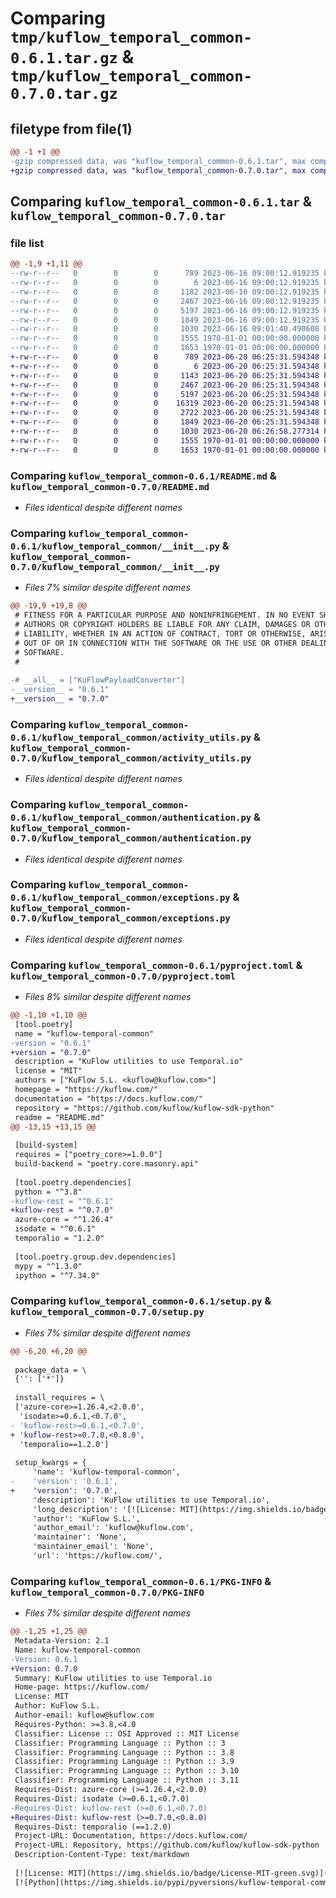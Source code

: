 # Comparing `tmp/kuflow_temporal_common-0.6.1.tar.gz` & `tmp/kuflow_temporal_common-0.7.0.tar.gz`

## filetype from file(1)

```diff
@@ -1 +1 @@
-gzip compressed data, was "kuflow_temporal_common-0.6.1.tar", max compression
+gzip compressed data, was "kuflow_temporal_common-0.7.0.tar", max compression
```

## Comparing `kuflow_temporal_common-0.6.1.tar` & `kuflow_temporal_common-0.7.0.tar`

### file list

```diff
@@ -1,9 +1,11 @@
--rw-r--r--   0        0        0      789 2023-06-16 09:00:12.919235 kuflow_temporal_common-0.6.1/README.md
--rw-r--r--   0        0        0        6 2023-06-16 09:00:12.919235 kuflow_temporal_common-0.6.1/VERSION
--rw-r--r--   0        0        0     1182 2023-06-16 09:00:12.919235 kuflow_temporal_common-0.6.1/kuflow_temporal_common/__init__.py
--rw-r--r--   0        0        0     2467 2023-06-16 09:00:12.919235 kuflow_temporal_common-0.6.1/kuflow_temporal_common/activity_utils.py
--rw-r--r--   0        0        0     5197 2023-06-16 09:00:12.919235 kuflow_temporal_common-0.6.1/kuflow_temporal_common/authentication.py
--rw-r--r--   0        0        0     1849 2023-06-16 09:00:12.919235 kuflow_temporal_common-0.6.1/kuflow_temporal_common/exceptions.py
--rw-r--r--   0        0        0     1030 2023-06-16 09:01:40.490608 kuflow_temporal_common-0.6.1/pyproject.toml
--rw-r--r--   0        0        0     1555 1970-01-01 00:00:00.000000 kuflow_temporal_common-0.6.1/setup.py
--rw-r--r--   0        0        0     1653 1970-01-01 00:00:00.000000 kuflow_temporal_common-0.6.1/PKG-INFO
+-rw-r--r--   0        0        0      789 2023-06-20 06:25:31.594348 kuflow_temporal_common-0.7.0/README.md
+-rw-r--r--   0        0        0        6 2023-06-20 06:25:31.594348 kuflow_temporal_common-0.7.0/VERSION
+-rw-r--r--   0        0        0     1143 2023-06-20 06:25:31.594348 kuflow_temporal_common-0.7.0/kuflow_temporal_common/__init__.py
+-rw-r--r--   0        0        0     2467 2023-06-20 06:25:31.594348 kuflow_temporal_common-0.7.0/kuflow_temporal_common/activity_utils.py
+-rw-r--r--   0        0        0     5197 2023-06-20 06:25:31.594348 kuflow_temporal_common-0.7.0/kuflow_temporal_common/authentication.py
+-rw-r--r--   0        0        0    16319 2023-06-20 06:25:31.594348 kuflow_temporal_common-0.7.0/kuflow_temporal_common/connection.py
+-rw-r--r--   0        0        0     2722 2023-06-20 06:25:31.594348 kuflow_temporal_common-0.7.0/kuflow_temporal_common/converter.py
+-rw-r--r--   0        0        0     1849 2023-06-20 06:25:31.594348 kuflow_temporal_common-0.7.0/kuflow_temporal_common/exceptions.py
+-rw-r--r--   0        0        0     1030 2023-06-20 06:26:58.277314 kuflow_temporal_common-0.7.0/pyproject.toml
+-rw-r--r--   0        0        0     1555 1970-01-01 00:00:00.000000 kuflow_temporal_common-0.7.0/setup.py
+-rw-r--r--   0        0        0     1653 1970-01-01 00:00:00.000000 kuflow_temporal_common-0.7.0/PKG-INFO
```

### Comparing `kuflow_temporal_common-0.6.1/README.md` & `kuflow_temporal_common-0.7.0/README.md`

 * *Files identical despite different names*

### Comparing `kuflow_temporal_common-0.6.1/kuflow_temporal_common/__init__.py` & `kuflow_temporal_common-0.7.0/kuflow_temporal_common/__init__.py`

 * *Files 7% similar despite different names*

```diff
@@ -19,9 +19,8 @@
 # FITNESS FOR A PARTICULAR PURPOSE AND NONINFRINGEMENT. IN NO EVENT SHALL THE
 # AUTHORS OR COPYRIGHT HOLDERS BE LIABLE FOR ANY CLAIM, DAMAGES OR OTHER
 # LIABILITY, WHETHER IN AN ACTION OF CONTRACT, TORT OR OTHERWISE, ARISING FROM,
 # OUT OF OR IN CONNECTION WITH THE SOFTWARE OR THE USE OR OTHER DEALINGS IN THE
 # SOFTWARE.
 #
 
-# __all__ = ["KuFlowPayloadConverter"]
-__version__ = "0.6.1"
+__version__ = "0.7.0"
```

### Comparing `kuflow_temporal_common-0.6.1/kuflow_temporal_common/activity_utils.py` & `kuflow_temporal_common-0.7.0/kuflow_temporal_common/activity_utils.py`

 * *Files identical despite different names*

### Comparing `kuflow_temporal_common-0.6.1/kuflow_temporal_common/authentication.py` & `kuflow_temporal_common-0.7.0/kuflow_temporal_common/authentication.py`

 * *Files identical despite different names*

### Comparing `kuflow_temporal_common-0.6.1/kuflow_temporal_common/exceptions.py` & `kuflow_temporal_common-0.7.0/kuflow_temporal_common/exceptions.py`

 * *Files identical despite different names*

### Comparing `kuflow_temporal_common-0.6.1/pyproject.toml` & `kuflow_temporal_common-0.7.0/pyproject.toml`

 * *Files 8% similar despite different names*

```diff
@@ -1,10 +1,10 @@
 [tool.poetry]
 name = "kuflow-temporal-common"
-version = "0.6.1"
+version = "0.7.0"
 description = "KuFlow utilities to use Temporal.io"
 license = "MIT"
 authors = ["KuFlow S.L. <kuflow@kuflow.com>"]
 homepage = "https://kuflow.com/"
 documentation = "https://docs.kuflow.com/"
 repository = "https://github.com/kuflow/kuflow-sdk-python"
 readme = "README.md"
@@ -13,15 +13,15 @@
 
 [build-system]
 requires = ["poetry_core>=1.0.0"]
 build-backend = "poetry.core.masonry.api"
 
 [tool.poetry.dependencies]
 python = "^3.8"
-kuflow-rest = "^0.6.1"
+kuflow-rest = "^0.7.0"
 azure-core = "^1.26.4"
 isodate = "^0.6.1"
 temporalio = "1.2.0"
 
 [tool.poetry.group.dev.dependencies]
 mypy = "^1.3.0"
 ipython = "^7.34.0"
```

### Comparing `kuflow_temporal_common-0.6.1/setup.py` & `kuflow_temporal_common-0.7.0/setup.py`

 * *Files 7% similar despite different names*

```diff
@@ -6,20 +6,20 @@
 
 package_data = \
 {'': ['*']}
 
 install_requires = \
 ['azure-core>=1.26.4,<2.0.0',
  'isodate>=0.6.1,<0.7.0',
- 'kuflow-rest>=0.6.1,<0.7.0',
+ 'kuflow-rest>=0.7.0,<0.8.0',
  'temporalio==1.2.0']
 
 setup_kwargs = {
     'name': 'kuflow-temporal-common',
-    'version': '0.6.1',
+    'version': '0.7.0',
     'description': 'KuFlow utilities to use Temporal.io',
     'long_description': '[![License: MIT](https://img.shields.io/badge/License-MIT-green.svg)](https://github.com/kuflow/kuflow-sdk-python/blob/master/LICENSE)\n[![Python](https://img.shields.io/pypi/pyversions/kuflow-temporal-common.svg)](https://pypi.org/project/kuflow-temporal-common)\n[![PyPI](https://img.shields.io/pypi/v/kuflow-temporal-common.svg)](https://pypi.org/project/kuflow-temporal-common)\n\n# KuFlow Temporal Common\n\nTODO\n\n## Documentation\n\nMore detailed docs are available in the [documentation pages](https://docs.kuflow.com/developers/).\n\n## Contributing\n\nWe are happy to receive your help and comments, together we will dance a wonderful KuFlow. Please review our [contribution guide](CONTRIBUTING.md).\n\n## License\n\n[MIT License](https://github.com/kuflow/kuflow-sdk-python/blob/master/LICENSE)\n',
     'author': 'KuFlow S.L.',
     'author_email': 'kuflow@kuflow.com',
     'maintainer': 'None',
     'maintainer_email': 'None',
     'url': 'https://kuflow.com/',
```

### Comparing `kuflow_temporal_common-0.6.1/PKG-INFO` & `kuflow_temporal_common-0.7.0/PKG-INFO`

 * *Files 7% similar despite different names*

```diff
@@ -1,25 +1,25 @@
 Metadata-Version: 2.1
 Name: kuflow-temporal-common
-Version: 0.6.1
+Version: 0.7.0
 Summary: KuFlow utilities to use Temporal.io
 Home-page: https://kuflow.com/
 License: MIT
 Author: KuFlow S.L.
 Author-email: kuflow@kuflow.com
 Requires-Python: >=3.8,<4.0
 Classifier: License :: OSI Approved :: MIT License
 Classifier: Programming Language :: Python :: 3
 Classifier: Programming Language :: Python :: 3.8
 Classifier: Programming Language :: Python :: 3.9
 Classifier: Programming Language :: Python :: 3.10
 Classifier: Programming Language :: Python :: 3.11
 Requires-Dist: azure-core (>=1.26.4,<2.0.0)
 Requires-Dist: isodate (>=0.6.1,<0.7.0)
-Requires-Dist: kuflow-rest (>=0.6.1,<0.7.0)
+Requires-Dist: kuflow-rest (>=0.7.0,<0.8.0)
 Requires-Dist: temporalio (==1.2.0)
 Project-URL: Documentation, https://docs.kuflow.com/
 Project-URL: Repository, https://github.com/kuflow/kuflow-sdk-python
 Description-Content-Type: text/markdown
 
 [![License: MIT](https://img.shields.io/badge/License-MIT-green.svg)](https://github.com/kuflow/kuflow-sdk-python/blob/master/LICENSE)
 [![Python](https://img.shields.io/pypi/pyversions/kuflow-temporal-common.svg)](https://pypi.org/project/kuflow-temporal-common)
```

